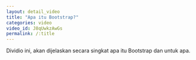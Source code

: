 ```yaml
---
layout: detail_video
title: "Apa itu Bootstrap?"
categories: video
video_id: J8qUwkzAwGs
permalink: /:title
---
```

Dividio ini, akan dijelaskan secara singkat apa itu Bootstrap dan untuk apa.